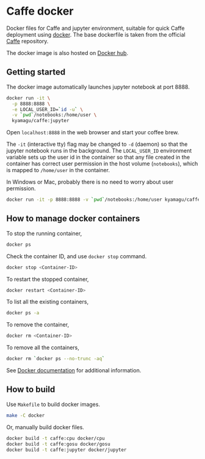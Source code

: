 # Caffe docker

Docker files for Caffe and jupyter environment, suitable for quick Caffe deployment using [docker](https://www.docker.com). The base dockerfile is taken from the official [Caffe](https://github.com/BVLC/caffe.git) repository.

The docker image is also hosted on [Docker hub](https://hub.docker.com/r/kyamagu/caffe/).

## Getting started

The docker image automatically launches jupyter notebook at port 8888.

```bash
docker run -it \
  -p 8888:8888 \
  -e LOCAL_USER_ID=`id -u` \
  -v `pwd`/notebooks:/home/user \
  kyamagu/caffe:jupyter
```

Open `localhost:8888` in the web browser and start your coffee brew.

The `-it` (interactive tty) flag may be changed to `-d` (daemon) so that the jupyter notebook runs in the background. The `LOCAL_USER_ID` environment variable sets up the user id in the container so that any file created in the container has correct user permission in the host volume (`notebooks`), which is mapped to `/home/user` in the container.

In Windows or Mac, probably there is no need to worry about user permission.

```bash
docker run -it -p 8888:8888 -v `pwd`/notebooks:/home/user kyamagu/caffe:jupyter
```

## How to manage docker containers

To stop the running container,

```bash
docker ps
```

Check the container ID, and use `docker stop` command.

```bash
docker stop <Container-ID>
```

To restart the stopped container,

```bash
docker restart <Container-ID>
```

To list all the existing containers,

```bash
docker ps -a
```

To remove the container,

```bash
docker rm <Container-ID>
```

To remove all the containers,

```bash
docker rm `docker ps --no-trunc -aq`
```

See [Docker documentation](https://docs.docker.com/) for additional information.

## How to build

Use `Makefile` to build docker images.

```bash
make -C docker
```

Or, manually build docker files.

```bash
docker build -t caffe:cpu docker/cpu
docker build -t caffe:gosu docker/gosu
docker build -t caffe:jupyter docker/jupyter
```
